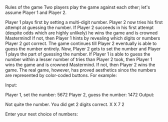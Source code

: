 Rules of the game
Two players play the game against each other; let's assume Player 1 and Player 2.

Player 1 plays first by setting a multi-digit number.
Player 2 now tries his first attempt at guessing the number.
If Player 2 succeeds in his first attempt (despite odds which are highly unlikely) he wins the game and is crowned Mastermind! If not, then Player 1 hints by revealing which digits or numbers Player 2 got correct.
The game continues till Player 2 eventually is able to guess the number entirely.
Now, Player 2 gets to set the number and Player 1 plays the part of guessing the number.
If Player 1 is able to guess the number within a lesser number of tries than Player 2 took, then Player 1 wins the game and is crowned Mastermind.
If not, then Player 2 wins the game.
The real game, however, has proved aesthetics since the numbers are represented by color-coded buttons.
For example: 

Input:

Player 1, set the number: 5672
Player 2, guess the number: 1472
Output:

Not quite the number. You did get 2 digits correct.
X X 7 2

Enter your next choice of numbers:
